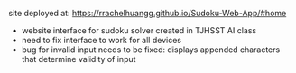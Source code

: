 site deployed at: https://rrachelhuangg.github.io/Sudoku-Web-App/#home

- website interface for sudoku solver created in TJHSST AI class
- need to fix interface to work for all devices
- bug for invalid input needs to be fixed: displays appended characters that determine validity of input
